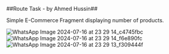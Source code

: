 ##Route Task - by Ahmed Hussin##

Simple E-Commerce Fragment displaying number of products.


![WhatsApp Image 2024-07-16 at 23 29 14_c4745fbc](https://github.com/user-attachments/assets/16a9a8bc-72da-4a8e-b0a4-c64cc6df0c80)
![WhatsApp Image 2024-07-16 at 23 29 14_f6e890fc](https://github.com/user-attachments/assets/50d6ee82-9ebe-4e80-82a9-93ed01e8494d)
![WhatsApp Image 2024-07-16 at 23 29 13_f309444f](https://github.com/user-attachments/assets/ba15a8d5-e2fd-4fb5-998d-480b6ca1e6c7)
